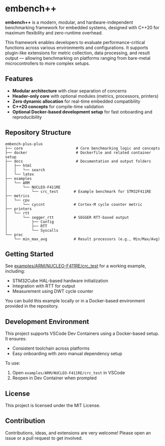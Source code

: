 # embench++

**embench++** is a modern, modular, and hardware-independent benchmarking framework for embedded systems, designed with C++20 for maximum flexibility and zero-runtime overhead.

This framework enables developers to evaluate performance-critical functions across various environments and configurations. It supports plugin-like extensions for metric collection, data processing, and result output — allowing benchmarking on platforms ranging from bare-metal microcontrollers to more complex setups.

## Features
- **Modular architecture** with clear separation of concerns
- **Header-only core** with optional modules (metrics, processors, printers)
- **Zero dynamic allocation** for real-time embedded compatibility
- **C++20 concepts** for compile-time validation
- **Optional Docker-based development setup** for fast onboarding and reproducibility

## Repository Structure
```
embench-plus-plus
├── core                        # Core benchmarking logic and concepts
├── docker                      # Dockerfile and related container setup
├── docs                        # Documentation and output folders
│   ├── html
│   │   └── search
│   └── latex
├── examples
│   └── ARM
│       └── NUCLEO-F411RE
│           └── crc_test       # Example benchmark for STM32F411RE
├── metrics
│   └── cpu
│       └── cyccnt             # Cortex-M cycle counter metric
├── printers
│   └── rtt
│       └── segger_rtt         # SEGGER RTT-based output
│           ├── Config
│           ├── RTT
│           └── Syscalls
└── proc
    └── min_max_avg            # Result processors (e.g., Min/Max/Avg)
```

## Getting Started
See [examples/ARM/NUCLEO-F411RE/crc_test](./examples/ARM/NUCLEO-F411RE/crc_test) for a working example, including:
- STM32Cube HAL-based hardware initialization
- Integration with RTT for output
- Measurement using DWT cycle counter

You can build this example locally or in a Docker-based environment provided in the repository.

## Development Environment
This project supports VSCode Dev Containers using a Docker-based setup. It ensures:
- Consistent toolchain across platforms
- Easy onboarding with zero manual dependency setup

To use:
1. Open `examples/ARM/NUCLEO-F411RE/crc_test` in VSCode
2. Reopen in Dev Container when prompted

## License
This project is licensed under the MIT License.

## Contribution
Contributions, ideas, and extensions are very welcome!
Please open an issue or a pull request to get involved.


